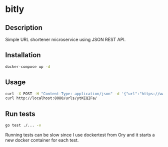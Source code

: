 # bitly

## Description

Simple URL shortener microservice using JSON REST API.

## Installation

```bash
docker-compose up -d
```

## Usage

```bash
curl -X POST -H "Content-Type: application/json" -d '{"url":"https://www.google.com"}' http://localhost:8000/urls
curl http://localhost:8080/urls/ytKEQIFa/
```

## Run tests

```bash
go test ./... -v
```

Running tests can be slow since I use dockertest from Ory and it starts a new docker container for each test.
